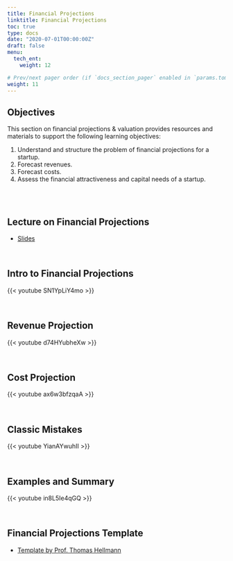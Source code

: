 ```yaml
---
title: Financial Projections
linktitle: Financial Projections
toc: true
type: docs
date: "2020-07-01T00:00:00Z"
draft: false
menu:
  tech_ent:
    weight: 12

# Prev/next pager order (if `docs_section_pager` enabled in `params.toml`)
weight: 11
---
```


## Objectives

This section on financial projections & valuation provides resources and materials to support the following learning objectives:
1. Understand and structure the problem of financial projections for a startup.
2. Forecast revenues.
3. Forecast costs.
4. Assess the financial attractiveness and capital needs of a startup.


<br/><br/>

## Lecture on Financial Projections

* [Slides](https://www.dropbox.com/s/l9c2akzzjguo81m/Technology_Entrepreneurship_SS21_FinPlan.pdf?dl=0)


<br/>


## Intro to Financial Projections

{{< youtube SN1YpLiY4mo >}}


<br/>


## Revenue Projection

{{< youtube d74HYubheXw >}}


<br/>


## Cost Projection

{{< youtube ax6w3bfzqaA >}}


<br/>

## Classic Mistakes

{{< youtube YianAYwuhII >}}


<br/>

## Examples and Summary

{{< youtube in8L5Ie4qGQ >}}


<br/>

## Financial Projections Template

* [Template by Prof. Thomas Hellmann](https://www.dropbox.com/s/2bni4jpmldycnor/Financial-Projections-Model_%28blank%29.xlsx?dl=0)

